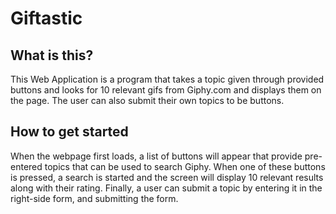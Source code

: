 # Giftastic
## What is this?
This Web Application is a program that takes a topic given through provided buttons and looks for 10 relevant gifs from Giphy.com and displays them on the page. The user can also submit their own topics to be buttons.

## How to get started
When the webpage first loads, a list of buttons will appear that provide pre-entered topics that can be used to search Giphy.
When one of these buttons is pressed, a search is started and the screen will display 10 relevant results along with their rating.
Finally, a user can submit a topic by entering it in the right-side form, and submitting the form.
